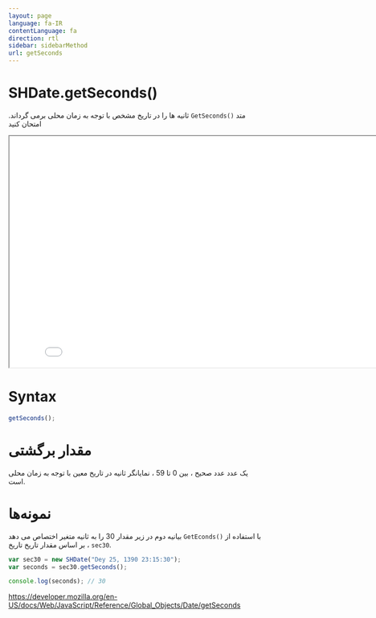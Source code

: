 ```yaml
---
layout: page
language: fa-IR
contentLanguage: fa
direction: rtl
sidebar: sidebarMethod
url: getSeconds
---
```


# SHDate.getSeconds()

متد <code dir="ltr">GetSeconds()</code> ثانیه ها را در تاریخ مشخص با توجه به زمان محلی برمی گرداند.
امتحان کنید

<iframe style="width: 830px; height: 460px;" src="/SHDateTime-js/examples/live.html?function=getSeconds" title="MDN Web Docs Interactive Example" loading="lazy"></iframe>
<br/>

# Syntax

```js
getSeconds();
```

# مقدار برگشتی

یک عدد عدد صحیح ، بین 0 تا 59 ، نمایانگر ثانیه در تاریخ معین با توجه به زمان محلی است.

# نمونه‌ها

با استفاده از <code dir="ltr">GetEconds()</code>
بیانیه دوم در زیر مقدار 30 را به ثانیه متغیر اختصاص می دهد ، بر اساس مقدار تاریخ تاریخ `sec30`.

```js
var sec30 = new SHDate("Dey 25, 1390 23:15:30");
var seconds = sec30.getSeconds();

console.log(seconds); // 30
```

https://developer.mozilla.org/en-US/docs/Web/JavaScript/Reference/Global_Objects/Date/getSeconds
